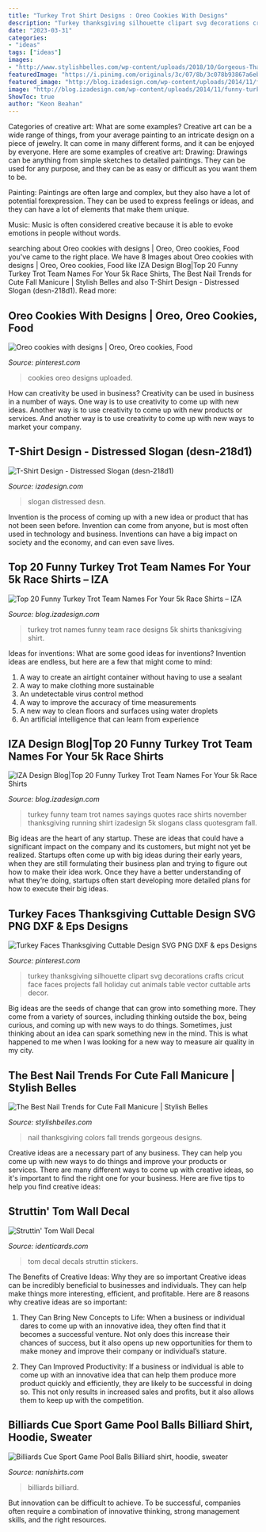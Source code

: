 ```yaml
---
title: "Turkey Trot Shirt Designs : Oreo Cookies With Designs"
description: "Turkey thanksgiving silhouette clipart svg decorations crafts cricut face faces projects fall holiday cut animals table vector cuttable arts decor"
date: "2023-03-31"
categories:
- "ideas"
tags: ["ideas"]
images:
- "http://www.stylishbelles.com/wp-content/uploads/2018/10/Gorgeous-Thanksgiving-Nail-Colors-Design-1024x1024.jpg"
featuredImage: "https://i.pinimg.com/originals/3c/07/8b/3c078b93867a6eb9cb071f174dd4a69d.jpg"
featured_image: "http://blog.izadesign.com/wp-content/uploads/2014/11/funny-turkey-trot-team-names1.jpg"
image: "http://blog.izadesign.com/wp-content/uploads/2014/11/funny-turkey-trot-team-names1.jpg"
ShowToc: true
author: "Keon Beahan"
---
```



Categories of creative art: What are some examples?
Creative art can be a wide range of things, from your average painting to an intricate design on a piece of jewelry. It can come in many different forms, and it can be enjoyed by everyone. Here are some examples of creative art:
Drawing: Drawings can be anything from simple sketches to detailed paintings. They can be used for any purpose, and they can be as easy or difficult as you want them to be.

Painting: Paintings are often large and complex, but they also have a lot of potential forexpression. They can be used to express feelings or ideas, and they can have a lot of elements that make them unique.

Music: Music is often considered creative because it is able to evoke emotions in people without words.

	

		
searching about Oreo cookies with designs | Oreo, Oreo cookies, Food you've came to the right place. We have 8 Images about Oreo cookies with designs | Oreo, Oreo cookies, Food like IZA Design Blog|Top 20 Funny Turkey Trot Team Names For Your 5k Race Shirts, The Best Nail Trends for Cute Fall Manicure | Stylish Belles and also T-Shirt Design - Distressed Slogan (desn-218d1). Read more:
		
    
## Oreo Cookies With Designs | Oreo, Oreo Cookies, Food

<img loading=lazy src="https://i.pinimg.com/originals/7c/7f/4d/7c7f4d95a4edd5829c56fd400c956193.jpg" onerror="this.onerror=null;this.src='https://tse1.mm.bing.net/th?id=OIP.JkQyEcrf3ip-eMMamFn2dQHaJ4&amp;pid=15.1';" alt="Oreo cookies with designs | Oreo, Oreo cookies, Food">

_Source: pinterest.com_

>cookies oreo designs uploaded. 

	

How can creativity be used in business?
Creativity can be used in business in a number of ways. One way is to use creativity to come up with new ideas. Another way is to use creativity to come up with new products or services. And another way is to use creativity to come up with new ways to market your company.

    
## T-Shirt Design - Distressed Slogan (desn-218d1)

<img loading=lazy src="https://www.izadesign.com/images/designs/desn-218d1_all_large.jpg" onerror="this.onerror=null;this.src='https://tse2.mm.bing.net/th?id=OIP.wDg6wqoVwPI6X8pqoAgdoAAAAA&amp;pid=15.1';" alt="T-Shirt Design - Distressed Slogan (desn-218d1)">

_Source: izadesign.com_

>slogan distressed desn. 

	

Invention is the process of coming up with a new idea or product that has not been seen before. Invention can come from anyone, but is most often used in technology and business. Inventions can have a big impact on society and the economy, and can even save lives.

    
## Top 20 Funny Turkey Trot Team Names For Your 5k Race Shirts – IZA

<img loading=lazy src="http://www.izadesign.com/blog/funny-turkey-trot-team-names-4.jpg" onerror="this.onerror=null;this.src='https://tse4.mm.bing.net/th?id=OIP.QPO_Gez3M33zLMdTeL1V7QHaHa&amp;pid=15.1';" alt="Top 20 Funny Turkey Trot Team Names For Your 5k Race Shirts – IZA">

_Source: blog.izadesign.com_

>turkey trot names funny team race designs 5k shirts thanksgiving shirt. 

	

Ideas for inventions: What are some good ideas for inventions?
Invention ideas are endless, but here are a few that might come to mind:
1. A way to create an airtight container without having to use a sealant 
2. A way to make clothing more sustainable 
3. An undetectable virus control method 
4. A way to improve the accuracy of time measurements 
5. A new way to clean floors and surfaces using water droplets 
6. An artificial intelligence that can learn from experience 

    
## IZA Design Blog|Top 20 Funny Turkey Trot Team Names For Your 5k Race Shirts

<img loading=lazy src="http://blog.izadesign.com/wp-content/uploads/2014/11/funny-turkey-trot-team-names1.jpg" onerror="this.onerror=null;this.src='https://tse2.mm.bing.net/th?id=OIP.7nBqSnr_lrWU4XXm43IqXAHaEk&amp;pid=15.1';" alt="IZA Design Blog|Top 20 Funny Turkey Trot Team Names For Your 5k Race Shirts">

_Source: blog.izadesign.com_

>turkey funny team trot names sayings quotes race shirts november thanksgiving running shirt izadesign 5k slogans class quotesgram fall. 

	

Big ideas are the heart of any startup. These are ideas that could have a significant impact on the company and its customers, but might not yet be realized. Startups often come up with big ideas during their early years, when they are still formulating their business plan and trying to figure out how to make their idea work. Once they have a better understanding of what they’re doing, startups often start developing more detailed plans for how to execute their big ideas.

    
## Turkey Faces Thanksgiving Cuttable Design SVG PNG DXF &amp; Eps Designs

<img loading=lazy src="https://i.pinimg.com/originals/3c/07/8b/3c078b93867a6eb9cb071f174dd4a69d.jpg" onerror="this.onerror=null;this.src='https://tse4.mm.bing.net/th?id=OIP.xrZr1L-DmdQnnYAKjNTOGgHaHa&amp;pid=15.1';" alt="Turkey Faces Thanksgiving Cuttable Design SVG PNG DXF &amp; eps Designs">

_Source: pinterest.com_

>turkey thanksgiving silhouette clipart svg decorations crafts cricut face faces projects fall holiday cut animals table vector cuttable arts decor. 

	

Big ideas are the seeds of change that can grow into something more. They come from a variety of sources, including thinking outside the box, being curious, and coming up with new ways to do things. Sometimes, just thinking about an idea can spark something new in the mind. This is what happened to me when I was looking for a new way to measure air quality in my city.

    
## The Best Nail Trends For Cute Fall Manicure | Stylish Belles

<img loading=lazy src="http://www.stylishbelles.com/wp-content/uploads/2018/10/Gorgeous-Thanksgiving-Nail-Colors-Design-1024x1024.jpg" onerror="this.onerror=null;this.src='https://tse3.mm.bing.net/th?id=OIP.owmXOacDNA8POUpuNd3REQHaHa&amp;pid=15.1';" alt="The Best Nail Trends for Cute Fall Manicure | Stylish Belles">

_Source: stylishbelles.com_

>nail thanksgiving colors fall trends gorgeous designs. 

	

Creative ideas are a necessary part of any business. They can help you come up with new ways to do things and improve your products or services. There are many different ways to come up with creative ideas, so it's important to find the right one for your business. Here are five tips to help you find creative ideas: 

    
## Struttin&#039; Tom Wall Decal

<img loading=lazy src="http://www.identicards.com/productcart/pc/catalog/images/eyp/decals/501-4002-blk.jpg" onerror="this.onerror=null;this.src='https://tse2.mm.bing.net/th?id=OIP.0EiAjO8z5OnHSHeVpWR_gwHaIB&amp;pid=15.1';" alt="Struttin&#039; Tom Wall Decal">

_Source: identicards.com_

>tom decal decals struttin stickers. 

	

The Benefits of Creative Ideas: Why they are so important
Creative ideas can be incredibly beneficial to businesses and individuals. They can help make things more interesting, efficient, and profitable. Here are 8 reasons why creative ideas are so important:
1. They Can Bring New Concepts to Life: When a business or individual dares to come up with an innovative idea, they often find that it becomes a successful venture. Not only does this increase their chances of success, but it also opens up new opportunities for them to make money and improve their company or individual’s stature.

2. They Can Improved Productivity: If a business or individual is able to come up with an innovative idea that can help them produce more product quickly and efficiently, they are likely to be successful in doing so. This not only results in increased sales and profits, but it also allows them to keep up with the competition.


    
## Billiards Cue Sport Game Pool Balls Billiard Shirt, Hoodie, Sweater

<img loading=lazy src="https://nanishirts.com/wp-content/uploads/2020/03/Billiards-Cue-Sport-Game-Pool-Balls-Billiard-shirt-3.jpg" onerror="this.onerror=null;this.src='https://tse3.mm.bing.net/th?id=OIP.lBEIQoxLpbgEQe9KVPfMkwHaHa&amp;pid=15.1';" alt="Billiards Cue Sport Game Pool Balls Billiard shirt, hoodie, sweater">

_Source: nanishirts.com_

>billiards billiard. 

	

But innovation can be difficult to achieve. To be successful, companies often require a combination of innovative thinking, strong management skills, and the right resources.

